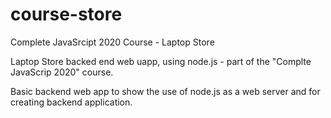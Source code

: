 # course-store
Complete JavaSrcipt 2020 Course - Laptop Store

Laptop Store backed end web uapp, using node.js - part of the "Complte JavaScrip 2020" course.

Basic backend web app to show the use of node.js as a web server and for creating backend application.
